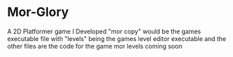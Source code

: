 # Mor-Glory
A 2D Platformer game I Developed
"mor copy" would be the games executable file
with "levels" being the games level editor executable
and the other files are the code for the game
mor levels coming soon
